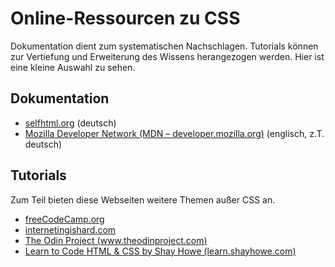 # Online-Ressourcen zu CSS

Dokumentation dient zum systematischen Nachschlagen. Tutorials können zur
Vertiefung und Erweiterung des Wissens herangezogen werden. Hier ist
eine kleine Auswahl zu sehen.

## Dokumentation

- [selfhtml.org](https://wiki.selfhtml.org/wiki/CSS) (deutsch)
- [Mozilla Developer Network (MDN – developer.mozilla.org)](https://developer.mozilla.org/en-US/docs/Web/CSS) (englisch, z.T. deutsch)

## Tutorials

Zum Teil bieten diese Webseiten weitere Themen außer CSS an.

- [freeCodeCamp.org](https://www.freecodecamp.org)
- [internetingishard.com](https://internetingishard.com)
- [The Odin Project (www.theodinproject.com)](https://www.theodinproject.com)
- [Learn to Code HTML & CSS by Shay Howe (learn.shayhowe.com)](http://learn.shayhowe.com)
